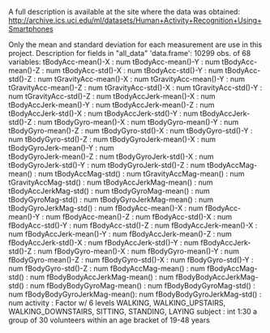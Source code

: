 A full description is available at the site where the data was obtained:
http://archive.ics.uci.edu/ml/datasets/Human+Activity+Recognition+Using+Smartphones 

Only the mean and standard deviation for each measurement are use in this project.
Description for fields in "all_data"
'data.frame':	10299 obs. of  68 variables:
tBodyAcc-mean()-X          : num
tBodyAcc-mean()-Y          : num
tBodyAcc-mean()-Z          : num
tBodyAcc-std()-X           : num
tBodyAcc-std()-Y           : num
tBodyAcc-std()-Z           : num
tGravityAcc-mean()-X       : num
tGravityAcc-mean()-Y       : num
tGravityAcc-mean()-Z       : num
tGravityAcc-std()-X        : num
tGravityAcc-std()-Y        : num
tGravityAcc-std()-Z        : num
tBodyAccJerk-mean()-X      : num
tBodyAccJerk-mean()-Y      : num
tBodyAccJerk-mean()-Z      : num
tBodyAccJerk-std()-X       : num
tBodyAccJerk-std()-Y       : num
tBodyAccJerk-std()-Z       : num
tBodyGyro-mean()-X         : num
tBodyGyro-mean()-Y         : num
tBodyGyro-mean()-Z         : num
tBodyGyro-std()-X          : num
tBodyGyro-std()-Y          : num
tBodyGyro-std()-Z          : num
tBodyGyroJerk-mean()-X     : num
tBodyGyroJerk-mean()-Y     : num  
tBodyGyroJerk-mean()-Z     : num
tBodyGyroJerk-std()-X      : num
tBodyGyroJerk-std()-Y      : num
tBodyGyroJerk-std()-Z      : num
tBodyAccMag-mean()         : num
tBodyAccMag-std()          : num
tGravityAccMag-mean()      : num
tGravityAccMag-std()       : num
tBodyAccJerkMag-mean()     : num
tBodyAccJerkMag-std()      : num
tBodyGyroMag-mean()        : num
tBodyGyroMag-std()         : num
tBodyGyroJerkMag-mean()    : num
tBodyGyroJerkMag-std()     : num
fBodyAcc-mean()-X          : num
fBodyAcc-mean()-Y          : num
fBodyAcc-mean()-Z          : num
fBodyAcc-std()-X           : num
fBodyAcc-std()-Y           : num
fBodyAcc-std()-Z           : num
fBodyAccJerk-mean()-X      : num
fBodyAccJerk-mean()-Y      : num
fBodyAccJerk-mean()-Z      : num
fBodyAccJerk-std()-X       : num
fBodyAccJerk-std()-Y       : num
fBodyAccJerk-std()-Z       : num
fBodyGyro-mean()-X         : num
fBodyGyro-mean()-Y         : num
fBodyGyro-mean()-Z         : num
fBodyGyro-std()-X          : num
fBodyGyro-std()-Y          : num
fBodyGyro-std()-Z          : num
fBodyAccMag-mean()         : num
fBodyAccMag-std()          : num
fBodyBodyAccJerkMag-mean() : num
fBodyBodyAccJerkMag-std()  : num
fBodyBodyGyroMag-mean()    : num
fBodyBodyGyroMag-std()     : num
fBodyBodyGyroJerkMag-mean(): num
fBodyBodyGyroJerkMag-std() : num
activity                   : Factor w/ 6 levels
	WALKING, WALKING_UPSTAIRS, WALKING_DOWNSTAIRS, SITTING, STANDING, LAYING
subject                    : int  1:30
	a group of 30 volunteers within an age bracket of 19-48 years
